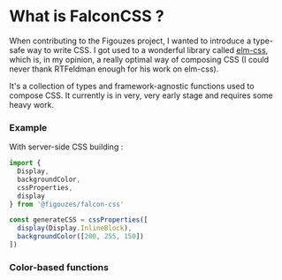 # What is FalconCSS ?

When contributing to the Figouzes project, I wanted to introduce a type-safe way to write CSS. I got used to a wonderful library called [elm-css](https://github.com/rtfeldman/elm-css), which is, in my opinion, a really optimal way of composing CSS (I could never thank RTFeldman enough for his work on elm-css).

It's a collection of types and framework-agnostic functions used to compose CSS. It currently is in very, very early stage and requires some heavy work.

### Example

With server-side CSS building :
```ts
import {
  Display,
  backgroundColor,
  cssProperties,
  display
} from '@figouzes/falcon-css'

const generateCSS = cssProperties([
  display(Display.InlineBlock),
  backgroundColor([200, 255, 150])
])
```

### Color-based functions
